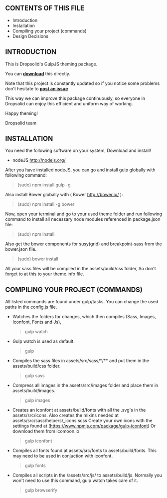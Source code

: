 CONTENTS OF THIS FILE
---------------------

 * Introduction
 * Installation
 * Compiling your project (commands)
 * Design Decisions

INTRODUCTION
------------

This is Dropsolid's GulpJS theming package.

You can [**download**](https://bitbucket.org/dropsolid/gulp_ds/get/082b8aa74463.zip) this directly.

Note that this project is constantly updated
so if you notice some problems don't hesitate to [**post an issue**](https://bitbucket.org/dropsolid/gulp_ds/issues)

This way we can improve this package continuously,
so everyone in Dropsolid can enjoy this efficient and uniform way of working.


Happy theming!

Dropsolid team


INSTALLATION
------------

You need the following software on your system,
Download and install!
- nodeJS    http://nodejs.org/

After you have installed nodeJS,
you can go and install gulp globally with following command:
  > (sudo) npm install gulp -g

Also install Bower globally with ( Bower http://bower.io/ ):
  > (sudo) npm install -g bower

Now, open your terminal and go to your used theme folder and run following
command to install all necessary node modules referenced in package.json file:
  > (sudo) npm install

Also get the bower components for susy(grid) and breakpoint-sass from the bower.json file.
  > (sudo) bower install

All your sass files will be compiled in the assets/build/css folder,
So don't forget to at this to your theme.info file.


COMPILING YOUR PROJECT (COMMANDS)
---------------------------------

All listed commands are found under gulp/tasks.
You can change the used paths in the config.js file.

- Watches the folders for changes, which then compiles (Sass, Images, Iconfont, Fonts and Js),
  > gulp watch

- Gulp watch is used as default.
  > gulp

- Compiles the sass files in assets/src/sass/*/** and put them in the assets/build/css folder.
  > gulp sass

- Compress all images in the assets/src/images folder and place them in assets/build/images.
  > gulp images

- Creates an iconfont at assets/build/fonts with all the .svg's in the assets/src/icons.
Also creates the mixins needed at assets/src/sass/helpers/_icons.scss
Create your own icons with the settings found at (https://www.npmjs.com/package/gulp-iconfont)
Or download them from icomoon.io
  > gulp iconfont

- Compiles all fonts found at assets/src/fonts to assets/build/fonts. This may need to be used in conjuction with iconfont.
  > gulp fonts

- Compiles all scripts in the /assets/src/js/ to assets/build/js. Normally you won't need to use this command, gulp watch takes care of it.
  > gulp browserify
